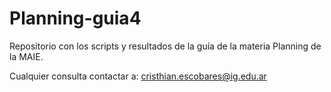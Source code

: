 # Planning-guia4
Repositorio con los scripts y resultados de la guía de la materia Planning de la MAIE.

Cualquier consulta contactar a: cristhian.escobares@ig.edu.ar 
